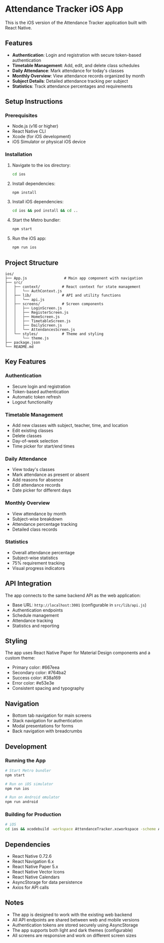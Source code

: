 # Attendance Tracker iOS App

This is the iOS version of the Attendance Tracker application built with React Native.

## Features

- **Authentication**: Login and registration with secure token-based authentication
- **Timetable Management**: Add, edit, and delete class schedules
- **Daily Attendance**: Mark attendance for today's classes
- **Monthly Overview**: View attendance records organized by month
- **Subject Details**: Detailed attendance tracking per subject
- **Statistics**: Track attendance percentages and requirements

## Setup Instructions

### Prerequisites

- Node.js (v16 or higher)
- React Native CLI
- Xcode (for iOS development)
- iOS Simulator or physical iOS device

### Installation

1. Navigate to the ios directory:
   ```bash
   cd ios
   ```

2. Install dependencies:
   ```bash
   npm install
   ```

3. Install iOS dependencies:
   ```bash
   cd ios && pod install && cd ..
   ```

4. Start the Metro bundler:
   ```bash
   npm start
   ```

5. Run the iOS app:
   ```bash
   npm run ios
   ```

## Project Structure

```
ios/
├── App.js                 # Main app component with navigation
├── src/
│   ├── context/          # React context for state management
│   │   └── AuthContext.js
│   ├── lib/              # API and utility functions
│   │   └── api.js
│   ├── screens/          # Screen components
│   │   ├── LoginScreen.js
│   │   ├── RegisterScreen.js
│   │   ├── HomeScreen.js
│   │   ├── TimetableScreen.js
│   │   ├── DailyScreen.js
│   │   └── AttendancesScreen.js
│   └── styles/           # Theme and styling
│       └── theme.js
├── package.json
└── README.md
```

## Key Features

### Authentication
- Secure login and registration
- Token-based authentication
- Automatic token refresh
- Logout functionality

### Timetable Management
- Add new classes with subject, teacher, time, and location
- Edit existing classes
- Delete classes
- Day-of-week selection
- Time picker for start/end times

### Daily Attendance
- View today's classes
- Mark attendance as present or absent
- Add reasons for absence
- Edit attendance records
- Date picker for different days

### Monthly Overview
- View attendance by month
- Subject-wise breakdown
- Attendance percentage tracking
- Detailed class records

### Statistics
- Overall attendance percentage
- Subject-wise statistics
- 75% requirement tracking
- Visual progress indicators

## API Integration

The app connects to the same backend API as the web application:
- Base URL: `http://localhost:3001` (configurable in `src/lib/api.js`)
- Authentication endpoints
- Schedule management
- Attendance tracking
- Statistics and reporting

## Styling

The app uses React Native Paper for Material Design components and a custom theme:
- Primary color: #667eea
- Secondary color: #764ba2
- Success color: #38a169
- Error color: #e53e3e
- Consistent spacing and typography

## Navigation

- Bottom tab navigation for main screens
- Stack navigation for authentication
- Modal presentations for forms
- Back navigation with breadcrumbs

## Development

### Running the App
```bash
# Start Metro bundler
npm start

# Run on iOS simulator
npm run ios

# Run on Android emulator
npm run android
```

### Building for Production
```bash
# iOS
cd ios && xcodebuild -workspace AttendanceTracker.xcworkspace -scheme AttendanceTracker -configuration Release
```

## Dependencies

- React Native 0.72.6
- React Navigation 6.x
- React Native Paper 5.x
- React Native Vector Icons
- React Native Calendars
- AsyncStorage for data persistence
- Axios for API calls

## Notes

- The app is designed to work with the existing web backend
- All API endpoints are shared between web and mobile versions
- Authentication tokens are stored securely using AsyncStorage
- The app supports both light and dark themes (configurable)
- All screens are responsive and work on different screen sizes


